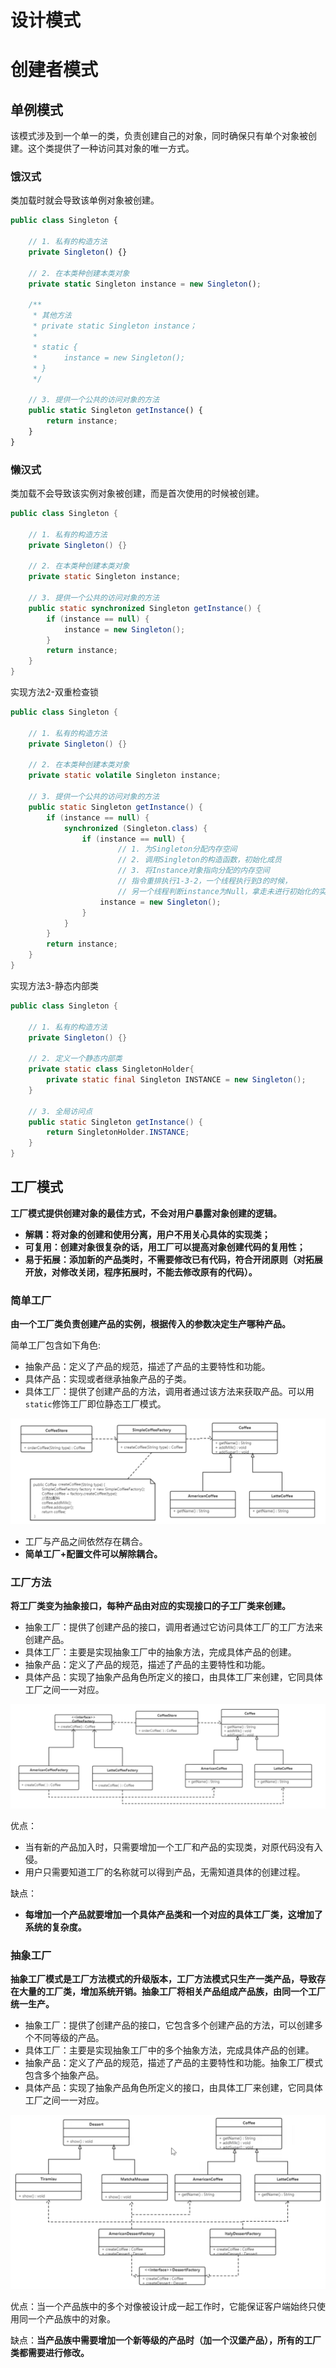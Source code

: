 # 设计模式

# 创建者模式

## 单例模式

该模式涉及到一个单一的类，负责创建自己的对象，同时确保只有单个对象被创建。这个类提供了一种访问其对象的唯一方式。

### 饿汉式

类加载时就会导致该单例对象被创建。

```jsx
public class Singleton {

    // 1. 私有的构造方法
    private Singleton() {}

    // 2. 在本类种创建本类对象
    private static Singleton instance = new Singleton();

    /**
     * 其他方法
     * private static Singleton instance；
     *  
     * static {
     *      instance = new Singleton();
     * }
     */

    // 3. 提供一个公共的访问对象的方法
    public static Singleton getInstance() {
        return instance;
    }
}
```

### 懒汉式

类加载不会导致该实例对象被创建，而是首次使用的时候被创建。

```java
public class Singleton {

    // 1. 私有的构造方法
    private Singleton() {}

    // 2. 在本类种创建本类对象
    private static Singleton instance;

    // 3. 提供一个公共的访问对象的方法
    public static synchronized Singleton getInstance() {
        if (instance == null) {
            instance = new Singleton();
        }
        return instance;
    }
}
```

实现方法2-双重检查锁

```java
public class Singleton {

    // 1. 私有的构造方法
    private Singleton() {}

    // 2. 在本类种创建本类对象
    private static volatile Singleton instance;

    // 3. 提供一个公共的访问对象的方法
    public static Singleton getInstance() {
        if (instance == null) {
            synchronized (Singleton.class) {
                if (instance == null) {
		                // 1. 为Singleton分配内存空间
		                // 2. 调用Singleton的构造函数，初始化成员
		                // 3. 将Instance对象指向分配的内存空间
		                // 指令重排执行1-3-2，一个线程执行到3的时候，
		                // 另一个线程判断instance为Null，拿走未进行初始化的实例去使用
                    instance = new Singleton();
                }
            }
        }
        return instance;
    }
}
```

实现方法3-静态内部类

```java
public class Singleton {

    // 1. 私有的构造方法
    private Singleton() {}

    // 2. 定义一个静态内部类
    private static class SingletonHolder{
        private static final Singleton INSTANCE = new Singleton();
    }

    // 3. 全局访问点
    public static Singleton getInstance() {
        return SingletonHolder.INSTANCE;
    }
}
```

## 工厂模式

**工厂模式提供创建对象的最佳方式，不会对用户暴露对象创建的逻辑。**

- **解耦：将对象的创建和使用分离，用户不用关心具体的实现类；**
- **可复用：创建对象很复杂的话，用工厂可以提高对象创建代码的复用性；**
- **易于拓展：添加新的产品类时，不需要修改已有代码，符合开闭原则（对拓展开放，对修改关闭，程序拓展时，不能去修改原有的代码）。**

### 简单工厂

**由一个工厂类负责创建产品的实例，根据传入的参数决定生产哪种产品。**

简单工厂包含如下角色:

- 抽象产品：定义了产品的规范，描述了产品的主要特性和功能。
- 具体产品：实现或者继承抽象产品的子类。
- 具体工厂：提供了创建产品的方法，调用者通过该方法来获取产品。可以用`static`修饰工厂即位静态工厂模式。

![Untitled](%E8%AE%BE%E8%AE%A1%E6%A8%A1%E5%BC%8F%2078646627527d46fe8588f5b4420e9099/Untitled.png)

- 工厂与产品之间依然存在耦合。
- **简单工厂+配置文件可以解除耦合。**

### 工厂方法

**将工厂类变为抽象接口，每种产品由对应的实现接口的子工厂类来创建。**

- 抽象工厂：提供了创建产品的接口，调用者通过它访问具体工厂的工厂方法来创建产品。
- 具体工厂：主要是实现抽象工厂中的抽象方法，完成具体产品的创建。
- 抽象产品：定义了产品的规范，描述了产品的主要特性和功能。
- 具体产品：实现了抽象产品角色所定义的接口，由具体工厂来创建，它同具体工厂之间一一对应。

![Untitled](%E8%AE%BE%E8%AE%A1%E6%A8%A1%E5%BC%8F%2078646627527d46fe8588f5b4420e9099/Untitled%201.png)

优点：

- 当有新的产品加入时，只需要增加一个工厂和产品的实现类，对原代码没有入侵。
- 用户只需要知道工厂的名称就可以得到产品，无需知道具体的创建过程。

缺点：

- **每增加一个产品就要增加一个具体产品类和一个对应的具体工厂类，这增加了系统的复杂度。**

### 抽象工厂

**抽象工厂模式是工厂方法模式的升级版本，工厂方法模式只生产一类产品，导致存在大量的工厂类，增加系统开销。抽象工厂将相关产品组成产品族，由同一个工厂统一生产。**

- 抽象工厂：提供了创建产品的接口，它包含多个创建产品的方法，可以创建多个不同等级的产品。
- 具体工厂：主要是实现抽象工厂中的多个抽象方法，完成具体产品的创建。
- 抽象产品：定义了产品的规范，描述了产品的主要特性和功能。抽象工厂模式包含多个抽象产品。
- 具体产品：实现了抽象产品角色所定义的接口，由具体工厂来创建，它同具体工厂之间一一对应。

![Untitled](%E8%AE%BE%E8%AE%A1%E6%A8%A1%E5%BC%8F%2078646627527d46fe8588f5b4420e9099/Untitled%202.png)

优点：当一个产品族中的多个对像被设计成一起工作时，它能保证客户端始终只使用同一个产品族中的对象。

缺点：**当产品族中需要增加一个新等级的产品时（加一个汉堡产品），所有的工厂类都需要进行修改。**